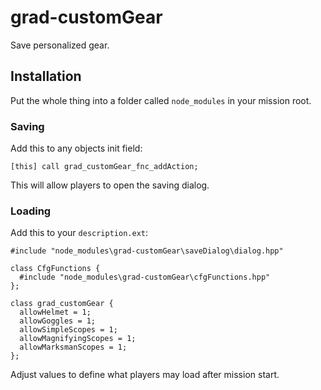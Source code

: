 # grad-customGear
Save personalized gear.

## Installation
Put the whole thing into a folder called `node_modules` in your mission root.

### Saving
Add this to any objects init field:
```
[this] call grad_customGear_fnc_addAction;
```
This will allow players to open the saving dialog.

### Loading
Add this to your `description.ext`:
```
#include "node_modules\grad-customGear\saveDialog\dialog.hpp"

class CfgFunctions {
  #include "node_modules\grad-customGear\cfgFunctions.hpp"
};

class grad_customGear {
  allowHelmet = 1;
  allowGoggles = 1;
  allowSimpleScopes = 1;
  allowMagnifyingScopes = 1;
  allowMarksmanScopes = 1;
};
```
Adjust values to define what players may load after mission start.
